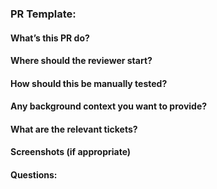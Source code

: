 ### PR Template:

#### What’s this PR do?  
 
#### Where should the reviewer start?  
 
#### How should this be manually tested?  
 
#### Any background context you want to provide?  
 
#### What are the relevant tickets?  
 
#### Screenshots (if appropriate) 
 
#### Questions: 
